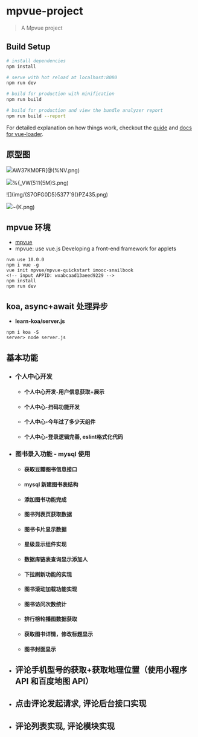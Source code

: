 

# mpvue-project

> A Mpvue project

## Build Setup

``` bash
# install dependencies
npm install

# serve with hot reload at localhost:8080
npm run dev

# build for production with minification
npm run build

# build for production and view the bundle analyzer report
npm run build --report
```

For detailed explanation on how things work, checkout the [guide](http://vuejs-templates.github.io/webpack/) and [docs for vue-loader](http://vuejs.github.io/vue-loader).

## 原型图

![](img/$Q99`K~)AW37KM0FR[@(%NV.png)

![](img/C73UJ]GF)%{_VW(511{5M)S.png)

![](img/{S7OFG0D5}5377`9(}PZ435.png)

![](img/PQICG{``Z0O2LF3LFMH)~{K.png)

## mpvue 环境

- [mpvue](https://github.com/Meituan-Dianping/mpvue)
- mpvue: use vue.js Developing a front-end framework for applets

```
nvm use 10.0.0
npm i vue -g
vue init mpvue/mpvue-quickstart imooc-snailbook
<!-- input APPID: wxabcaad13aeed9229 -->
npm install
npm run dev
```



## koa, async+await 处理异步

- **learn-koa/server.js**

```
npm i koa -S
server> node server.js
```

## 基本功能

- ### 个人中心开发

  - #### 个人中心开发-用户信息获取+展示

  - #### 个人中心-扫码功能开发

  - #### 个人中心-今年过了多少天组件

  - #### 个人中心-登录逻辑完善, eslint格式化代码

- ### 图书录入功能 - mysql 使用

  - #### 获取豆瓣图书信息接口

  - #### mysql 新建图书表结构

  - #### 添加图书功能完成

  - #### 图书列表页获取数据

  - #### 图书卡片显示数据

  - #### 星级显示组件实现

  - #### 数据库链表查询显示添加人

  - #### 下拉刷新功能的实现

  - #### 图书滚动加载功能实现

  - #### 图书访问次数统计

  - #### 排行榜轮播图数据获取

  - #### 获取图书详情，修改标题显示

  - #### 图书封面显示

- ## 评论手机型号的获取+获取地理位置（使用小程序 API 和百度地图 API）

- ## 点击评论发起请求, 评论后台接口实现

- ## 评论列表实现, 评论模块实现